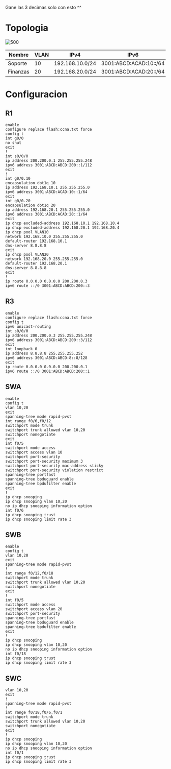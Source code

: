 Gane las 3 decimas solo con esto ^^
# Topologia
![500](https://slink.proxylivy.work/image/338dba7a-18fe-4c5d-9a6a-06cd2319e08c.png)

| Nombre   | VLAN | IPv4            | IPv6                   |
| -------- | ---- | --------------- | ---------------------- |
| Soporte  | 10   | 192.168.10.0/24 | 3001:ABCD:ACAD:10::/64 |
| Finanzas | 20   | 192.168.20.0/24 | 3001:ABCD:ACAD:20::/64 |

# Configuracion

## R1
```
enable
configure replace flash:ccna.txt force
config t
int g0/0
no shut
exit
!
int s0/0/0
ip address 200.200.0.1 255.255.255.248
ipv6 address 3001:ABCD:ABCD:200::1/112
exit
!
int g0/0.10
encapsulation dot1q 10
ip address 192.168.10.1 255.255.255.0
ipv6 address 3001:ABCD:ACAD:10::1/64
exit
int g0/0.20
encapsulation dot1q 20
ip address 192.168.20.1 255.255.255.0
ipv6 address 3001:ABCD:ACAD:20::1/64
exit
ip dhcp excluded-address 192.168.10.1 192.168.10.4
ip dhcp excluded-address 192.168.20.1 192.168.20.4
ip dhcp pool VLAN10
network 192.168.10.0 255.255.255.0
default-router 192.168.10.1
dns-server 8.8.8.8
exit
ip dhcp pool VLAN20
network 192.168.20.0 255.255.255.0
default-router 192.168.20.1
dns-server 8.8.8.8
exit
!
ip route 0.0.0.0 0.0.0.0 200.200.0.3
ipv6 route ::/0 3001:ABCD:ABCD:200::3
```

## R3
```
enable
configure replace flash:ccna.txt force
config t
ipv6 unicast-routing
int s0/0/0
ip address 200.200.0.3 255.255.255.248
ipv6 address 3001:ABCD:ABCD:200::3/112
exit
int loopback 0
ip address 8.8.8.8 255.255.255.252
ipv6 address 3001:ABCD:ABCD:8::8/128
exit
ip route 0.0.0.0 0.0.0.0 200.200.0.1
ipv6 route ::/0 3001:ABCD:ABCD:200::1
```

## SWA
```
enable
config t
vlan 10,20
exit
spanning-tree mode rapid-pvst
int range f0/6,f0/12
switchport mode trunk
switchport trunk allowed vlan 10,20
switchport nonegotiate
exit
int f0/5
switchport mode access
switchport access vlan 10
switchport port-security
switchport port-security maximum 3
switchport port-security mac-address sticky
switchport port-security violation restrict
spanning-tree portfast
spanning-tree bpduguard enable
spanning-tree bpdufilter enable
exit
!
ip dhcp snooping
ip dhcp snooping vlan 10,20
no ip dhcp snooping information option
int f0/6
ip dhcp snooping trust
ip dhcp snooping limit rate 3
```

## SWB
```
enable
config t
vlan 10,20
exit
spanning-tree mode rapid-pvst
!
int range f0/12,f0/18
switchport mode trunk
switchport trunk allowed vlan 10,20
switchport nonegotiate
exit
!
int f0/5
switchport mode access
switchport access vlan 20
switchport port-security
spanning-tree portfast
spanning-tree bpduguard enable
spanning-tree bpdufilter enable
exit
!
ip dhcp snooping
ip dhcp snooping vlan 10,20
no ip dhcp snooping information option
int f0/18
ip dhcp snooping trust
ip dhcp snooping limit rate 3
```

## SWC
```
vlan 10,20
exit
!
spanning-tree mode rapid-pvst
!
int range f0/18,f0/6,f0/1
switchport mode trunk
switchport trunk allowed vlan 10,20
switchport nonegotiate
exit
!
ip dhcp snooping
ip dhcp snooping vlan 10,20
no ip dhcp snooping information option
int f0/1
ip dhcp snooping trust
ip dhcp snooping limit rate 3
```